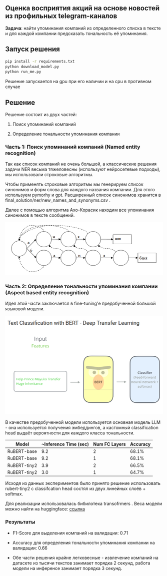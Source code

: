 ## Оценка восприятия акций на основе новостей из профильных telegram-каналов

**Задача**: найти упоминания компаний из определенного списка в тексте и для каждой компании предсказать тональность её упоминания.

## Запуск решения

```bash
pip install -r requirements.txt
python download_model.py
python run_me.py
```

Решение запускается на gpu при его наличии и на cpu в противном случае

## Решение
Решение состоит из двух частей: 

1) Поиск упоминаний компаний

2) Определение тональности упоминания компании

### Часть 1: Поиск упоминаний компаний (Named entity recognition)

Так как список компаний не очень большой, а классические решения задачи NER весьма тяжеловесны (используют нейросетевые подходы), мы использовали строковые алгоритмы.

Чтобы применять строковые алгоритмы мы генерируем список синонимов и форм слова для каждого названия компании. Для этого используем 
pymorhy
 и gpt. Расширенный список синонимов хранится в 
final_solution/ner/new_names_and_synonyms.csv
.

Далее с помощью алгоритма Ахо-Корасик находим все упоминания синонимов в тексте сообщений.

![alt text](images/image.png)

### Часть 2: Определение тональности упоминания компании (Aspect based entity recognition)

Идея этой части заключается в fine-tuning'e предобученной большой языковой модели.

![alt text](images/image-2.png)


В качестве предобученной модели используется основная модель LLM - она используется получения эмбеддингов, а кастомный classification head выдаёт вероятности для каждого класса тональности.

| Model                | ~Inference Time (sec) | Num FC Layers | Accuracy |
|----------------------|----------------------|---------------|----------|
| RuBERT-base          | 9.2                  | 2             | 68.1%    |
| RuBERT-base          | 9.2                  | 1             | 68.1%    |
| RuBERT-tiny2         | 3.9                  | 2             | 66.5%    |
| RuBERT-tiny2         | 3.0                  | 1             | 64.7%    |


Исходя из данных экспериментов было принято решение использовать rubert-tiny2 с classifcation head состял из двух линейных слоёв + softmax.

Для реализации использовалась бибилотека 
transofrmers
. Веса модели можно найти на huggingface: [ссылка](https://huggingface.co/ganjubas2008/absa-rubert-tiny)

### Результаты

* F1-Score для выделения компаний на валидации: 0.71

* Accuracy для определения тональности упоминания компании на валидации: 0.66

* Обе части решения крайне легковесные - извлечение компаний на датасете из тысячи текстов занимает порядка 2 секунд, работа модели на инференсе занимает порядка 3 секунд.
